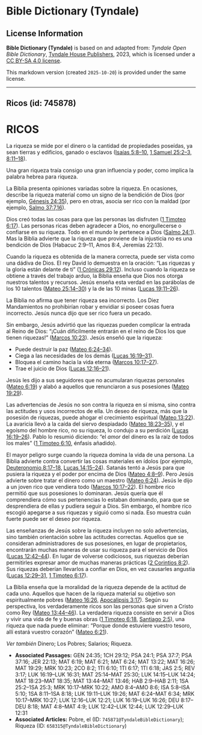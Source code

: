 # Bible Dictionary (Tyndale)

## License Information

**Bible Dictionary (Tyndale)** is based on and adapted from: _Tyndale Open Bible Dictionary_, [Tyndale House Publishers](https://tyndaleopenresources.com/), 2023, which is licensed under a [CC BY-SA 4.0 license](https://creativecommons.org/licenses/by-sa/4.0/legalcode.en).

This markdown version (created `2025-10-20`) is provided under the same license.



--------------------------------

## Ricos (id: 745878)

RICOS
=====

La riqueza se mide por el dinero o la cantidad de propiedades poseídas, ya sean tierras y edificios, ganado o esclavos ([Isaías 5:8–10,](https://ref.ly/Isa5:8-Isa5:10) [1 Samuel 25:2–3,](https://ref.ly/1Sam25:2-1Sam25:3) [8:11–18](https://ref.ly/1Sam8:11-1Sam8:18)).

Una gran riqueza traía consigo una gran influencia y poder, como implica la palabra hebrea para riqueza. 

La Biblia presenta opiniones variadas sobre la riqueza. En ocasiones, describe la riqueza material como un signo de la bendición de Dios (por ejemplo, [Génesis 24:35](https://ref.ly/Gen24:35)), pero en otras, asocia ser rico con la maldad (por ejemplo, [Salmo 37:7,16](https://ref.ly/Ps37:7,Ps37:16)).

Dios creó todas las cosas para que las personas las disfruten ([1 Timoteo 6:17](https://ref.ly/1Tim6:17)). Las personas ricas deben agradecer a Dios, no enorgullecerse o confiarse en su riqueza. Todo en el mundo le pertenece a Dios ([Salmo 24:1](https://ref.ly/Ps24:1)). Mas la Biblia advierte que la riqueza que proviene de la injusticia no es una bendición de Dios (Habacuc 2:9–11, Amos 8:4, Jeremías 22:13\). 
  
Cuando la riqueza es obtenida de la manera correcta, puede ser vista como una dádiva de Dios. El rey David lo demuestra en la oración: “Las riquezas y la gloria están delante de ti” ([1 Crónicas 29:12](https://ref.ly/1Chr29:12)). Incluso cuando la riqueza se obtiene a través del trabajo arduo, la Biblia enseña que Dios nos otorga nuestros talentos y recursos. Jesús enseña esta verdad en las parábolas de los 10 talentos ([Mateo 25:14–30](https://ref.ly/Matt25:14-Matt25:30)) y la de las 10 minas ([Lucas 19:11–26](https://ref.ly/Luke19:11-Luke19:26)).

La Biblia no afirma que tener riqueza sea incorrecto. Los Diez Mandamientos no prohibirían robar y envidiar si poseer cosas fuera incorrecto. Jesús nunca dijo que ser rico fuera un pecado.

Sin embargo, Jesús advirtió que las riquezas pueden complicar la entrada al Reino de Dios: “¡Cuán dificilmente entrarán en el reino de Dios los que tienen riquezas!” ([Marcos 10:23](https://ref.ly/Mark10:23)). Jesús enseñó que la riqueza:

* Puede destruir la paz ([Mateo 6:24–34](https://ref.ly/Matt6:24-Matt6:34)).
* Ciega a las necesidades de los demás ([Lucas 16:19–31](https://ref.ly/Luke16:19-Luke16:31)).
* Bloquea el camino hacia la vida eterna ([Marcos 10:17–27](https://ref.ly/Mark10:17-Mark10:27)).
* Trae el juicio de Dios ([Lucas 12:16–21](https://ref.ly/Luke12:16-Luke12:21)).

Jesús les dijo a sus seguidores que no acumularan riquezas personales ([Mateo 6:19](https://ref.ly/Matt6:19)) y alabó a aquellos que renunciaron a sus posesiones ([Mateo 19:29](https://ref.ly/Matt19:29)).

Las advertencias de Jesús no son contra la riqueza en sí misma, sino contra las actitudes y usos incorrectos de ella. Un deseo de riqueza, más que la posesión de riquezas, puede ahogar el crecimiento espiritual ([Mateo 13:22](https://ref.ly/Matt13:22)). La avaricia llevó a la caída del siervo despiadado ([Mateo 18:23–35](https://ref.ly/Matt18:23-Matt18:35)), y el egoísmo del hombre rico, no su riqueza, lo condujo a su perdición ([Lucas 16:19–26](https://ref.ly/Luke16:19-Luke16:26)). Pablo lo resumió diciendo: “el *amor* del dinero es la raíz de todos los males” ([1 Timoteo 6:10](https://ref.ly/1Tim6:10), énfasis añadido).

El mayor peligro surge cuando la riqueza domina la vida de una persona. La Biblia advierte contra convertir las cosas materiales en ídolos (por ejemplo, [Deuteronomio 8:17–18,](https://ref.ly/Deut8:17-Deut8:18) [Lucas 14:15–24](https://ref.ly/Luke14:15-Luke14:24)). Satanás tentó a Jesús para que pusiera la riqueza y el poder por encima de Dios ([Mateo 4:8–9](https://ref.ly/Matt4:8-Matt4:9)). Pero Jesús advierte sobre tratar el dinero como un maestro ([Mateo 6:24](https://ref.ly/Matt6:24)). Jesús le dijo a un joven rico que vendiera todo ([Marcos 10:17–22](https://ref.ly/Mark10:17-Mark10:22)). El hombre rico permitió que sus posesiones lo dominaran. Jesús quería que él comprendiera cómo sus pertenencias lo estaban dominando, para que se desprendiera de ellas y pudiera seguir a Dios. Sin embargo, el hombre rico escogió apegarse a sus riquezas y siguió como si nada. Eso muestra cuán fuerte puede ser el deseo por riqueza.

Las enseñanzas de Jesús sobre la riqueza incluyen no solo advertencias, sino también orientación sobre las actitudes correctas. Aquellos que se consideran administradores de sus posesiones, en lugar de propietarios, encontrarán muchas maneras de usar su riqueza para el servicio de Dios ([Lucas 12:42–44](https://ref.ly/Luke12:42-Luke12:44)). En lugar de volverse codiciosos, sus riquezas deberían permitirles expresar amor de muchas maneras prácticas ([2 Corintios 8:2](https://ref.ly/2Cor8:2)). Sus riquezas deberían llevarlos a confiar en Dios, en vez causarles angustia ([Lucas 12:29–31,](https://ref.ly/Luke12:29-Luke12:31) [1 Timoteo 6:17](https://ref.ly/1Tim6:17)).

La Biblia enseña que la moralidad de la riqueza depende de la actitud de cada uno. Aquellos que hacen de la riqueza material su objetivo son espiritualmente pobres ([Mateo 16:26,](https://ref.ly/Matt16:26) [Apocalipsis 3:17](https://ref.ly/Rev3:17)). Según su perspectiva, los verdaderamente ricos son las personas que sirven a Cristo como Rey ([Mateo 13:44–46](https://ref.ly/Matt13:44-Matt13:46)). La verdadera riqueza consiste en servir a Dios y vivir una vida de fe y buenas obras ([1 Timoteo 6:18,](https://ref.ly/1Tim6:18) [Santiago 2:5](https://ref.ly/Jas2:5)), una riqueza que nada puede eliminar: “Porque donde estuviere vuestro tesoro, allí estará vuestro corazón” ([Mateo 6:21](https://ref.ly/Matt6:21)).

*Ver también* Dinero; Los Pobres; Salarios; Riqueza.

* **Associated Passages:** GEN 24:35; 1CH 29:12; PSA 24:1; PSA 37:7; PSA 37:16; JER 22:13; MAT 6:19; MAT 6:21; MAT 6:24; MAT 13:22; MAT 16:26; MAT 19:29; MRK 10:23; 2CO 8:2; 1TI 6:10; 1TI 6:17; 1TI 6:18; JAS 2:5; REV 3:17; LUK 16:19–LUK 16:31; MAT 25:14–MAT 25:30; LUK 14:15–LUK 14:24; MAT 18:23–MAT 18:35; MAT 13:44–MAT 13:46; HAB 2:9–HAB 2:11; 1SA 25:2–1SA 25:3; MRK 10:17–MRK 10:22; AMO 8:4–AMO 8:6; ISA 5:8–ISA 5:10; 1SA 8:11–1SA 8:18; LUK 19:11–LUK 19:26; MAT 6:24–MAT 6:34; MRK 10:17–MRK 10:27; LUK 12:16–LUK 12:21; LUK 16:19–LUK 16:26; DEU 8:17–DEU 8:18; MAT 4:8–MAT 4:9; LUK 12:42–LUK 12:44; LUK 12:29–LUK 12:31
* **Associated Articles:** Pobre, el (ID: `745871@TyndaleBibleDictionary`); Riqueza (ID: `658315@TyndaleBibleDictionary`)

